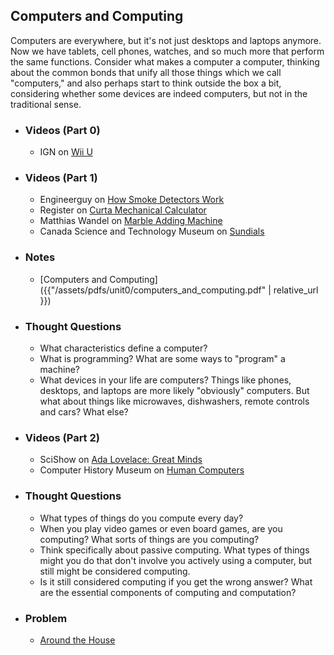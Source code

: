 ## Computers and Computing

Computers are everywhere, but it's not just desktops and laptops anymore. Now we have tablets, cell phones, watches, and so much more that perform the same functions. Consider what makes a computer a computer, thinking about the common bonds that unify all those things which we call "computers," and also perhaps start to think outside the box a bit, considering whether some devices are indeed computers, but not in the traditional sense.

- ### Videos (Part 0)
  - IGN on [Wii U](https://www.youtube.com/embed/Rs-Eub0-cRk)
  <!-- - Apple on the [Apple Watch](https://www.youtube.com/embed/BNpiwOkKIJ8) -->

- ### Videos (Part 1)
  - Engineerguy on [How Smoke Detectors Work](https://www.youtube.com/embed/oFUUQcpGR3k)
  - Register on [Curta Mechanical Calculator](https://www.youtube.com/embed/HYsOi6L_Pw4)
  - Matthias Wandel on [Marble Adding Machine](https://www.youtube.com/embed/GcDshWmhF4A)
  - Canada Science and Technology Museum on [Sundials](https://www.youtube.com/embed/tI0GqYJha1Q)

- ### Notes
  - [Computers and Computing]({{"/assets/pdfs/unit0/computers_and_computing.pdf" | relative_url }})

- ### Thought Questions
  - What characteristics define a computer?
  - What is programming? What are some ways to "program" a machine?
  - What devices in your life are computers? Things like phones, desktops, and laptops are more likely "obviously" computers. But what about things like microwaves, dishwashers, remote controls and cars? What else?

- ### Videos (Part 2)
  - SciShow on [Ada Lovelace: Great Minds](https://www.youtube.com/embed/uBbVbqRvqTM)
  - Computer History Museum on [Human Computers](https://www.youtube.com/embed/m13Jrk-cUmo)

- ### Thought Questions
  - What types of things do you compute every day?
  - When you play video games or even board games, are you computing? What sorts of things are you computing?
  - Think specifically about passive computing. What types of things might you do that don't involve you actively using a computer, but still might be considered computing.
  - Is it still considered computing if you get the wrong answer? What are the essential components of computing and computation?

- ### Problem
  - [Around the House](https://docs.cs50.net/2018/ap/problems/house/house.html)
